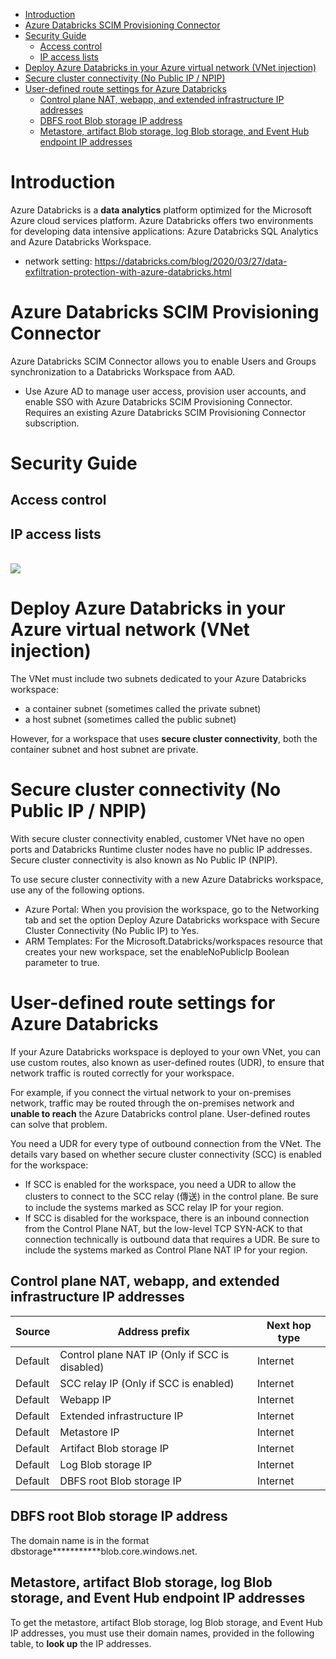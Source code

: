 - [Introduction](#introduction)
- [Azure Databricks SCIM Provisioning Connector](#azure-databricks-scim-provisioning-connector)
- [Security Guide](#security-guide)
    - [Access control](#access-control)
    - [IP access lists](#ip-access-lists)
- [Deploy Azure Databricks in your Azure virtual network (VNet injection)](#deploy-azure-databricks-in-your-azure-virtual-network-vnet-injection)
- [Secure cluster connectivity (No Public IP / NPIP)](#secure-cluster-connectivity-no-public-ip--npip)
- [User-defined route settings for Azure Databricks](#user-defined-route-settings-for-azure-databricks)
    - [Control plane NAT, webapp, and extended infrastructure IP addresses](#control-plane-nat-webapp-and-extended-infrastructure-ip-addresses)
    - [DBFS root Blob storage IP address](#dbfs-root-blob-storage-ip-address)
    - [Metastore, artifact Blob storage, log Blob storage, and Event Hub endpoint IP addresses](#metastore-artifact-blob-storage-log-blob-storage-and-event-hub-endpoint-ip-addresses)

# Introduction
Azure Databricks is a **data analytics** platform optimized for the Microsoft Azure cloud services platform. Azure Databricks offers two environments for developing data intensive applications: Azure Databricks SQL Analytics and Azure Databricks Workspace.
- network setting: https://databricks.com/blog/2020/03/27/data-exfiltration-protection-with-azure-databricks.html

# Azure Databricks SCIM Provisioning Connector
Azure Databricks SCIM Connector allows you to enable Users and Groups synchronization to a Databricks Workspace from AAD.
- Use Azure AD to manage user access, provision user accounts, and enable SSO with Azure Databricks SCIM Provisioning Connector. Requires an existing Azure Databricks SCIM Provisioning Connector subscription.

# Security Guide
## Access control
## IP access lists
<br><img src="https://docs.microsoft.com/en-us/azure/databricks/_static/images/security/network/ip-access-lists-azure.png">

# Deploy Azure Databricks in your Azure virtual network (VNet injection)
The VNet must include two subnets dedicated to your Azure Databricks workspace:
- a container subnet (sometimes called the private subnet)
- a host subnet (sometimes called the public subnet)

However, for a workspace that uses **secure cluster connectivity**, both the container subnet and host subnet are private.

# Secure cluster connectivity (No Public IP / NPIP)
With secure cluster connectivity enabled, customer VNet have no open ports and Databricks Runtime cluster nodes have no public IP addresses. Secure cluster connectivity is also known as No Public IP (NPIP).

To use secure cluster connectivity with a new Azure Databricks workspace, use any of the following options.
- Azure Portal: When you provision the workspace, go to the Networking tab and set the option Deploy Azure Databricks workspace with Secure Cluster Connectivity (No Public IP) to Yes.
- ARM Templates: For the Microsoft.Databricks/workspaces resource that creates your new workspace, set the enableNoPublicIp Boolean parameter to true.

# User-defined route settings for Azure Databricks
If your Azure Databricks workspace is deployed to your own VNet, you can use custom routes, also known as user-defined routes (UDR), to ensure that network traffic is routed correctly for your workspace.

For example, if you connect the virtual network to your on-premises network, traffic may be routed through the on-premises network and **unable to reach** the Azure Databricks control plane. User-defined routes can solve that problem.

You need a UDR for every type of outbound connection from the VNet. The details vary based on whether secure cluster connectivity (SCC) is enabled for the workspace:
- If SCC is enabled for the workspace, you need a UDR to allow the clusters to connect to the SCC relay (傳送) in the control plane. Be sure to include the systems marked as SCC relay IP for your region.
- If SCC is disabled for the workspace, there is an inbound connection from the Control Plane NAT, but the low-level TCP SYN-ACK to that connection technically is outbound data that requires a UDR. Be sure to include the systems marked as Control Plane NAT IP for your region.

## Control plane NAT, webapp, and extended infrastructure IP addresses
| Source  | Address prefix                                 | Next hop type |
|---------|------------------------------------------------|---------------|
| Default | Control plane NAT IP (Only if SCC is disabled) | Internet      |
| Default | SCC relay IP (Only if SCC is enabled)          | Internet      |
| Default | Webapp IP                                      | Internet      |
| Default | Extended infrastructure IP                     | Internet      |
| Default | Metastore IP                                   | Internet      |
| Default | Artifact Blob storage IP                       | Internet      |
| Default | Log Blob storage IP                            | Internet      |
| Default | DBFS root Blob storage IP                      | Internet      |

## DBFS root Blob storage IP address
The domain name is in the format dbstorage\*\*\*\*\*\*\*\*\*\*\*blob.core.windows.net.

## Metastore, artifact Blob storage, log Blob storage, and Event Hub endpoint IP addresses
To get the metastore, artifact Blob storage, log Blob storage, and Event Hub IP addresses, you must use their domain names, provided in the following table, to **look up** the IP addresses.